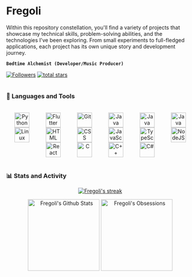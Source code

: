 # Fregoli

Within this repository constellation, you'll find a variety of projects that showcase my technical skills, problem-solving abilities, and the technologies I've been exploring. From small experiments to full-fledged applications, each project has its own unique story and development journey.

**`Bedtime Alchemist (Developer/Music Producer)`**

<p align="left">
  <a href="https://github.com/fregolisdistress?tab=followers">
    <img alt="Followers" title="Follow me on Github" src="https://custom-icon-badges.demolab.com/github/followers/fregolisdistress?color=f9744b&labelColor=0b0b0b&style=for-the-badge&logo=person-add&label=Follow&logoColor=white"/></a>
  <a href="https://github.com/fregolisdistress?tab=repositories&sort=stargazers">
    <img alt="total stars" title="Total stars on GitHub" src="https://custom-icon-badges.demolab.com/github/stars/fregolisdistress?color=d6c4b0&style=for-the-badge&labelColor=0b0b0b&logo=star&logoColor=white"/></a>
</p>

#

### 🧰 Languages and Tools

<div align="center">
    <br>
    <img align="center" alt="Python" width="40px" style="margin: 0 20px;" src="https://cdn.jsdelivr.net/gh/devicons/devicon/icons/python/python-plain.svg" />
    <img align="center" alt="Flutter" width="40px" style="margin: 0 20px;" src="https://cdn.jsdelivr.net/gh/devicons/devicon@latest/icons/flutter/flutter-original.svg" />
    <img align="center" alt="Git" width="40px" style="margin: 0 20px;" src="https://cdn.jsdelivr.net/gh/devicons/devicon/icons/git/git-original.svg" />
    <img align="center" alt="Java" width="40px" style="margin: 0 20px;" src="https://cdn.jsdelivr.net/gh/devicons/devicon/icons/java/java-original.svg"/>
    <img align="center" alt="Java" width="40px" style="margin: 0 20px;" src="https://cdn.jsdelivr.net/gh/devicons/devicon@latest/icons/spring/spring-original.svg" />
    <img align="center" alt="Java" width="40px" style="margin: 0 20px;" src="https://cdn.jsdelivr.net/gh/devicons/devicon@latest/icons/docker/docker-plain-wordmark.svg" />   
    <img align="center" alt="Linux" width="40px" style="margin: 0 20px;" src="https://cdn.jsdelivr.net/gh/devicons/devicon/icons/linux/linux-original.svg" />
    <img align="center" alt="HTML" width="40px" style="margin: 0 20px;" src="https://cdn.jsdelivr.net/gh/devicons/devicon/icons/html5/html5-plain.svg" />
    <img align="center" alt="CSS" width="40px" style="margin: 0 20px;" src="https://cdn.jsdelivr.net/gh/devicons/devicon/icons/css3/css3-plain.svg" />
    <img align="center" alt="JavaScript" width="40px" style="margin: 0 20px;" src="https://cdn.jsdelivr.net/gh/devicons/devicon/icons/javascript/javascript-plain.svg" />
    <img align="center" alt="TypeScript" width="40px" style="margin: 0 20px;" src="https://cdn.jsdelivr.net/gh/devicons/devicon@latest/icons/typescript/typescript-original.svg" />
    <img align="center" alt="NodeJS" width="40px" style="margin: 0 20px;" src="https://cdn.jsdelivr.net/gh/devicons/devicon/icons/nodejs/nodejs-original.svg" />
    <img align="center" alt="React" width="40px" style="margin: 0 20px;" src="https://cdn.jsdelivr.net/gh/devicons/devicon/icons/react/react-original.svg" />
    <img align="center" alt="C" width="40px" style="margin: 0 20px;" src="https://cdn.jsdelivr.net/gh/devicons/devicon@latest/icons/c/c-original.svg" />
    <img align="center" alt="C++" width="40px" style="margin: 0 20px;" src="https://cdn.jsdelivr.net/gh/devicons/devicon@latest/icons/cplusplus/cplusplus-original.svg" />
    <img align="center" alt="C#" width="40px" style="margin: 0 20px;" src="https://cdn.jsdelivr.net/gh/devicons/devicon@latest/icons/csharp/csharp-original.svg" />
</div>

#

### 📊 Stats and Activity

<p align="center"><a href="https://github.com/DenverCoder1/github-readme-streak-stats"><img alt="Fregoli's streak" src="https://github-readme-streak-stats-9m8ugfa77-denvercoder1.vercel.app/?user=fregolisdistress&theme=calm&background=00000000&hide_border=true"/></a></p>
<p align="center">
  <a href="https://github.com/anuraghazra/github-readme-stats"><img alt="Fregoli's Github Stats" src="https://denvercoder1-github-readme-stats.vercel.app/api/?username=fregolisdistress&show_icons=true&include_all_commits=true&count_private=true&theme=calm&hide_border=true&bg_color=00000000" height="192px"/></a>
  <a href="https://github.com/anuraghazra/github-readme-stats"><img alt="Fregoli's Obsessions" src="https://denvercoder1-github-readme-stats.vercel.app/api/top-langs/?username=fregolisdistress&langs_count=8&layout=compact&theme=calm&hide_border=true&bg_color=00000000&hide=Jupyter%20Notebook,Roff&custom_title=Fregoli's%20Obsessions" height="192px"/></a>
</p>

#
